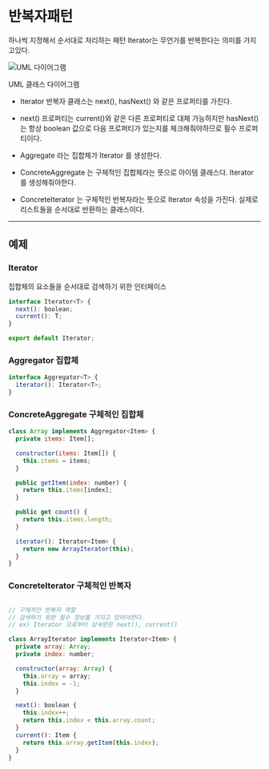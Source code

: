 # 반복자패턴

하나씩 지정해서 순서대로 처리하는 패턴
Iterator는 무언가를 반복한다는 의미를 가지고있다.

![UML 다이어그램](https://upload.wikimedia.org/wikipedia/commons/thumb/1/13/Iterator_UML_class_diagram.svg/1024px-Iterator_UML_class_diagram.svg.png)

UML 클래스 다이어그램

- Iterator 반복자 클래스는 next(), hasNext() 와 같은 프로퍼티를 가진다.

- next() 프로퍼티는 current()와 같은 다른 프로퍼티로 대체 가능하지만 hasNext() 는 항상 boolean 값으로 다음 프로퍼티가 있는지를 체크해줘야하므로 필수 프로퍼티이다.

- Aggregate 라는 집합체가 Iterator 를 생성한다.

- ConcreteAggregate 는 구체적인 집합체라는 뜻으로 아이템 클래스다. Iterator 를 생성해줘야한다.

- ConcreteIterator 는 구체적인 반복자라는 뜻으로 Iterator 속성을 가진다. 실제로 리스트들을 순서대로 반환하는 클래스이다.

---

## **예제**

### Iterator

집합체의 요소들을 순서대로 검색하기 위한 인터페이스

```js
interface Iterator<T> {
  next(): boolean;
  current(): T;
}

export default Iterator;
```

### Aggregator 집합체

```js
interface Aggregator<T> {
  iterator(): Iterator<T>;
}
```

### ConcreteAggregate 구체적인 집합체

```js
class Array implements Aggregator<Item> {
  private items: Item[];

  constructor(items: Item[]) {
    this.items = items;
  }

  public getItem(index: number) {
    return this.items[index];
  }

  public get count() {
    return this.items.length;
  }

  iterator(): Iterator<Item> {
    return new ArrayIterator(this);
  }
}
```

### ConcreteIterator 구체적인 반복자

```js

// 구체적인 반복자 역할
// 검색하기 위한 필수 정보를 가지고 있어야한다.
// ex) Iterator 으로부터 상속받은 next(), current()

class ArrayIterator implements Iterator<Item> {
  private array: Array;
  private index: number;

  constructor(array: Array) {
    this.array = array;
    this.index = -1;
  }

  next(): boolean {
    this.index++;
    return this.index < this.array.count;
  }
  current(): Item {
    return this.array.getItem(this.index);
  }
}
```
